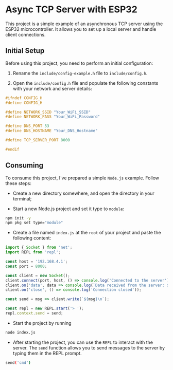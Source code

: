 # Async TCP Server with ESP32

This project is a simple example of an asynchronous TCP server using the ESP32 microcontroller. It allows you to set up a local server and handle client connections.

## Initial Setup

Before using this project, you need to perform an initial configuration:

1. Rename the `include/config-example.h` file to `include/config.h`.

2. Open the `include/config.h` file and populate the following constants with your network and server details:

```c
#ifndef CONFIG_H
#define CONFIG_H

#define NETWORK_SSID "Your_WiFi_SSID"
#define NETWORK_PASS "Your_WiFi_Password"

#define DNS_PORT 53
#define DNS_HOSTNAME "Your_DNS_Hostname"

#define TCP_SERVER_PORT 8000

#endif
```

## Consuming

To consume this project, I've prepared a simple `Node.js` example. Follow these steps:

- Create a new directory somewhere, and open the directory in your terminal;

- Start a new Node.js project and set it type to `module`:
```sh
npm init -y
npm pkg set type="module"
```

- Create a file named `index.js` at the `root` of your project and paste the following content:
```js
import { Socket } from 'net';
import REPL from 'repl';

const host = '192.168.4.1';
const port = 8000;

const client = new Socket();
client.connect(port, host, () => console.log('Connected to the server'));
client.on('data', data => console.log(`Data received from the server: ${data}`));
client.on('close', () => console.log('Connection closed'));

const send = msg => client.write(`${msg}\n`);

const repl = new REPL.start('> ');
repl.context.send = send;
```

- Start the project by running
```sh
node index.js
```

- After starting the project, you can use the `REPL` to interact with the server. The `send` function allows you to send messages to the server by typing them in the REPL prompt.
```sh
send('cmd')
```
